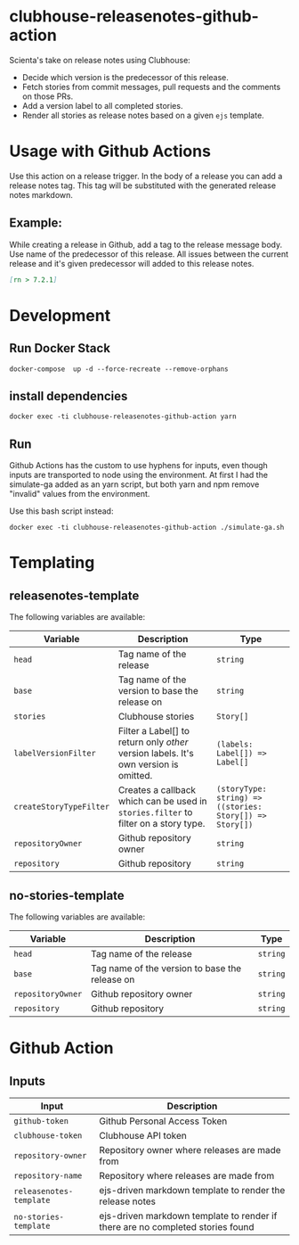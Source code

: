 # clubhouse-releasenotes-github-action
Scienta's take on release notes using Clubhouse:
- Decide which version is the predecessor of this release.
- Fetch stories from commit messages, pull requests and the comments on those PRs.
- Add a version label to all completed stories.
- Render all stories as release notes based on a given `ejs` template.

# Usage with Github Actions
Use this action on a release trigger.
In the body of a release you can add a release notes tag. This tag will be substituted with the generated release notes markdown.

## Example:
While creating a release in Github, add a tag to the release message body. Use name of the predecessor of this release. All issues between the current release and it's given predecessor will added to this release notes.
```md
[rn > 7.2.1]
```

# Development

## Run Docker Stack
```
docker-compose  up -d --force-recreate --remove-orphans
```

## install dependencies
```
docker exec -ti clubhouse-releasenotes-github-action yarn
```

## Run
Github Actions has the custom to use hyphens for inputs, even though inputs are transported to node using the environment.
At first I had the simulate-ga added as an yarn script, but both yarn and npm remove "invalid" values from the environment.

Use this bash script instead:
```
docker exec -ti clubhouse-releasenotes-github-action ./simulate-ga.sh
```

# Templating

## releasenotes-template
The following variables are available:

| Variable                 | Description                                                                          | Type                                                      |
|--------------------------|--------------------------------------------------------------------------------------|-----------------------------------------------------------|
| `head`                   | Tag name of the release                                                              | `string`                                                  |
| `base`                   | Tag name of the version to base the release on                                       | `string`                                                  |
| `stories`                | Clubhouse stories                                                                    | `Story[]`                                                 |
| `labelVersionFilter`     | Filter a Label[] to return only *other* version labels. It's own version is omitted. | `(labels: Label[]) => Label[]`                            |
| `createStoryTypeFilter`  | Creates a callback which can be used in `stories.filter` to filter on a story type.  | `(storyType: string) => ((stories: Story[]) => Story[])`  |
| `repositoryOwner`        | Github repository owner                                                              | `string`                                                  |
| `repository`             | Github repository                                                                    | `string`                                                  |

## no-stories-template
The following variables are available:

| Variable                 | Description                                                                          | Type                                                      |
|--------------------------|--------------------------------------------------------------------------------------|-----------------------------------------------------------|
| `head`                   | Tag name of the release                                                              | `string`                                                  |
| `base`                   | Tag name of the version to base the release on                                       | `string`                                                  |
| `repositoryOwner`        | Github repository owner                                                              | `string`                                                  |
| `repository`             | Github repository                                                                    | `string`                                                  |

# Github Action
## Inputs
| Input                    | Description                                                                     |
|--------------------------|---------------------------------------------------------------------------------|
| `github-token`           | Github Personal Access Token                                                    |
| `clubhouse-token`        | Clubhouse API token                                                             |
| `repository-owner`       | Repository owner where releases are made from                                   |
| `repository-name`        | Repository where releases are made from                                         |
| `releasenotes-template`  | ejs-driven markdown template to render the release notes                        |
| `no-stories-template`    | ejs-driven markdown template to render if there are no completed stories found  |
